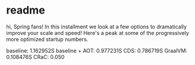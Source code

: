 # readme 

hi, Spring fans! In this installment we look at a few options to dramatically improve your scale and speed! Here's a peak at some of the progressively more optimized startup numbers.

baseline: 1.162952S
baseline + AOT: 0.977231S
CDS: 0.786719S
GraalVM: 0.108476S
CRaC: 0.050




